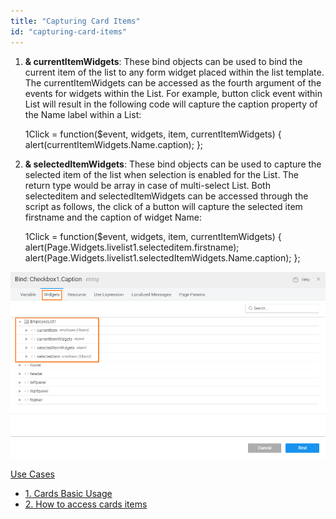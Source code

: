 ```yaml
---
title: "Capturing Card Items"
id: "capturing-card-items"
---
```


1. **& currentItemWidgets**: These bind objects can be used to bind the current item of the list to any form widget placed within the list template. The currentItemWidgets can be accessed as the fourth argument of the events for widgets within the List. For example, button click event within List will result in the following code will capture the caption property of the Name label within a List:
    
    1Click = function($event, widgets, item, currentItemWidgets) {
            alert(currentItemWidgets.Name.caption);
        };
    
2. **& selectedItemWidgets**: These bind objects can be used to capture the selected item of the list when selection is enabled for the List. The return type would be array in case of multi-select List. Both selecteditem and selectedItemWidgets can be accessed through the script as follows, the click of a button will capture the selected item firstname and the caption of widget Name:
    
    1Click = function($event, widgets, item, currentItemWidgets) {
            alert(Page.Widgets.livelist1.selecteditem.firstname);
            alert(Page.Widgets.livelist1.selectedItemWidgets.Name.caption);
        };
    

[![list_bind](../assets/list_bind.png)](../assets/list_bind.png)

[Use Cases](/learn/app-development/widgets/datalive/cards/card-use-cases/)

- [1\. Cards Basic Usage](/learn/app-development/widgets/datalive/cards/card-basic-usage/)
- [2\. How to access cards items](/learn/how-tos/capturing-card-items/)
